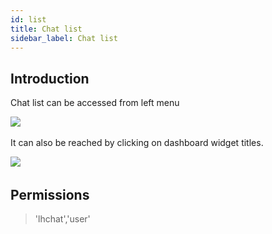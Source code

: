 ```yaml
---
id: list
title: Chat list
sidebar_label: Chat list
---
```


## Introduction

Chat list can be accessed from left menu

​![](/img/chat/chat-list.png) 

It can also be reached by clicking on dashboard widget titles.

​![](/img/chat/widget-title.png) 

## Permissions

> 'lhchat','user'